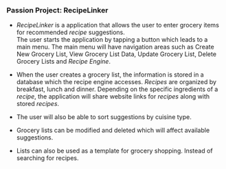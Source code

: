 ### Passion Project: **RecipeLinker**

* *RecipeLinker* is a application that allows the user to enter grocery items for recommended *recipe* suggestions.  
The user starts the application by tapping a button which leads to a main menu. The main menu will have navigation areas such as Create New Grocery List, View Grocery List Data, Update Grocery List, Delete Grocery Lists and *Recipe* *Engine*. 

* When the user creates a grocery list, the information is stored in a database which the recipe engine accesses. *Recipes* are organized by breakfast, lunch and dinner. Depending on the specific ingredients of a *recipe*, the application will share website links for *recipes* along with stored *recipes*.

* The user will also be able to sort suggestions by cuisine type.

* Grocery lists can be modified and deleted which will affect available suggestions. 

* Lists can also be used as a template for grocery shopping. Instead of searching for recipes.

